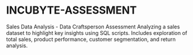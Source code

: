 # INCUBYTE-ASSESSMENT
Sales Data Analysis - Data Craftsperson Assessment Analyzing a sales dataset to highlight key insights using SQL scripts. Includes exploration of total sales, product performance, customer segmentation, and return analysis.
